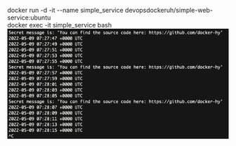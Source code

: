 docker run -d -it --name simple_service devopsdockeruh/simple-web-service:ubuntu  
docker exec -it simple_service bash  
![secret messages](/images/img4.png)